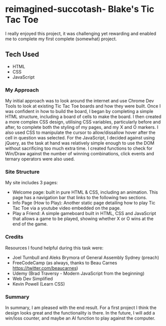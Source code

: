 # reimagined-succotash- Blake's Tic Tac Toe
I really enjoyed this project, it was challenging yet rewarding and enabled me to complete my first complete (somewhat) project. 
## Tech Used 
- HTML 
- CSS
- JavaScript 
### My Approach 
My initial approach was to look around the internet and use Chrome Dev Tools to look at existing Tic Tac Toe boards and how they were built.
Once I was confident in how to build the board, I began by completing a simple HTML structure, including a board of cells to make the board. 
I then created a more complex CSS design, utilising CSS variables, particularly before and after, to complete both the styling of my pages, and my X and O markers.
I also used CSS to manipulate the cursor to allow/dissallow hover after the cell in question was selected. 
For the JavaScript, I decided against using jQuery, as the task at hand was relatively simple enough to use the DOM without sacrificing too much extra time.
I created functions to check for Win/Draw against the number of winning combinations, click events and ternary operators were also used. 
### Site Structure
My site includes 3 pages: 
 - Welcome page: built in pure HTML & CSS, including an animation. This page has a navigation bar that links to the following two sections.
 - Info Page (How to Play): Another static page detailing how to play Tic Tac Toe via a youtube video embedded on the page.
 - Play a Friend: A simple gameboard built in HTML, CSS and JavaScript that allows a game to be played, showing whether X or O wins at the end of the game.
 ### Credits
Resources I found helpful during this task were: 
 - Joel Turnbull and Aleks Brymora of General Assembly Sydney (preach)
 - FreeCodeCamp (as always, thanks to Beau Carnes https://twitter.com/beaucarnes)
 - Udemy (Brad Traversy - Modern JavaScript from the beginning)
 - Web Dev Simplified 
 - Kevin Powell (Learn CSS) 
 ### Summary
 In summary, I am pleased with the end result. For a first project I think the design looks great and the functionality is there. 
 In the future, I will add a win/loss counter, and maybe an AI function to play against the computer. 

